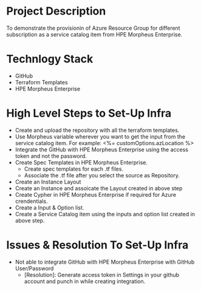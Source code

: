 # Project Description
To demonstrate the provisionin of Azure Resource Group for different subscription as a service catalog item from HPE Morpheus Enterprise.

# Technlogy Stack
* GitHub
* Terraform Templates
* HPE Morpheus Enterprise

# High Level Steps to Set-Up Infra
* Create and upload the repository with all the terraform templates.
* Use Morpheus variable wherever you want to get the input from the service catalog item. For example: <%= customOptions.azLocation %>
* Integrate the GitHub with HPE Morpheus Enterprise using the access token and not the password.
* Create Spec Templates in HPE Morpheus Enterprise.
    * Create spec templates for each .tf files.
    * Associate the .tf file after you select the source as Repository.
* Create an Instance Layout
* Create an Instance and assoicate the Layout created in above step
* Create Cypher in HPE Morpheus Enterprise if required for Azure crendentials.
* Create a Input & Option list.
* Create a Service Catalog item using the inputs and option list created in above step.

# Issues & Resolution To Set-Up Infra
* Not able to integrate GitHub with HPE Morpheus Enterprise with GitHub User/Password
    * [Resolution]: Generate access token in Settings in your github account and punch in while creating integration.